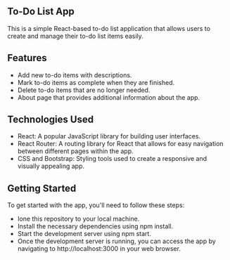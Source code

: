 ## **To-Do List App**
This is a simple React-based to-do list application that allows users to create and manage their to-do list items easily.

## **Features**
- Add new to-do items with descriptions.
- Mark to-do items as complete when they are finished.
- Delete to-do items that are no longer needed.
- About page that provides additional information about the app.
## **Technologies Used**
- React: A popular JavaScript library for building user interfaces.
- React Router: A routing library for React that allows for easy navigation between different pages within the app.
- CSS and Bootstrap: Styling tools used to create a responsive and visually appealing app.
## **Getting Started**
To get started with the app, you'll need to follow these steps:

- lone this repository to your local machine.
- Install the necessary dependencies using npm install.
- Start the development server using npm start.
- Once the development server is running, you can access the app by navigating to http://localhost:3000 in your web browser.
